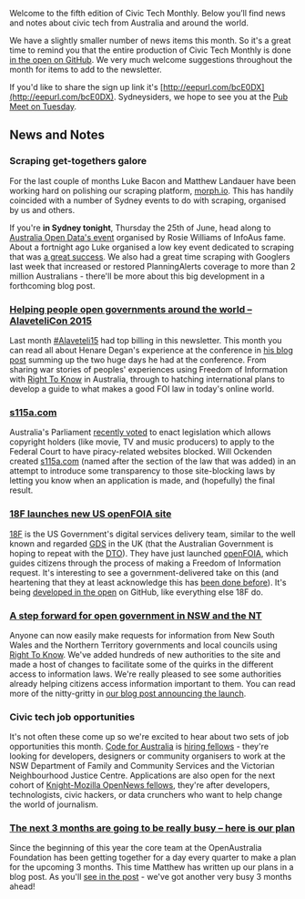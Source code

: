 Welcome to the fifth edition of Civic Tech Monthly. Below you’ll find news and notes about civic tech from Australia and around the world.

We have a slightly smaller number of news items this month. So it's a great time to remind you that the entire production of Civic Tech Monthly is done [in the open on GitHub](https://github.com/openaustralia/newsletter). We very much welcome suggestions throughout the month for items to add to the newsletter.

If you'd like to share the sign up link it's [http://eepurl.com/bcE0DX](http://eepurl.com/bcE0DX). Sydneysiders, we hope to see you at the [Pub Meet on Tuesday](http://www.meetup.com/OpenAustralia-Foundation/events/222169509/).

## News and Notes

### Scraping get-togethers galore

For the last couple of months Luke Bacon and Matthew Landauer have been working hard on polishing our scraping platform, [morph.io](https://morph.io/). This has handily coincided with a number of Sydney events to do with scraping, organised by us and others.

If you're **in Sydney tonight**, Thursday the 25th of June, head along to [Australia Open Data's event](http://www.meetup.com/Australia-Open-Data/events/223296955/) organised by Rosie Williams of InfoAus fame. About a fortnight ago Luke organised a low key event dedicated to scraping that was [a great success](https://www.openaustraliafoundation.org.au/2015/06/12/a-little-scraping-goes-a-long-way/). We also had a great time scraping with Googlers last week that increased or restored PlanningAlerts coverage to more than 2 million Australians - there'll be more about this big development in a forthcoming blog post.

### [Helping people open governments around the world – AlaveteliCon 2015](https://www.openaustraliafoundation.org.au/2015/06/02/helping-people-open-governments-around-the-world-alavetelicon-2015/)

Last month [#Alaveteli15](https://www.mysociety.org/projects/freedom-of-information/alaveteli/alavetelicon%202015/) had top billing in this newsletter. This month you can read all about Henare Degan's experience at the conference in [his blog post](https://www.openaustraliafoundation.org.au/2015/06/02/helping-people-open-governments-around-the-world-alavetelicon-2015/) summing up the two huge days he had at the conference. From sharing war stories of peoples' experiences using Freedom of Information with [Right To Know](https://www.righttoknow.org.au/) in Australia, through to hatching international plans to develop a guide to what makes a good FOI law in today's online world.

### [s115a.com](https://s115a.com/)

Australia's Parliament [recently voted](https://theyvoteforyou.org.au/divisions/senate/2015-06-22/4) to enact legislation which allows copyright holders (like movie, TV and music producers) to apply to the Federal Court to have piracy-related websites blocked. Will Ockenden created [s115a.com](https://s115a.com/) (named after the section of the law that was added) in an attempt to introduce some transparency to those site-blocking laws by letting you know when an application is made, and (hopefully) the final result.

### [18F launches new US openFOIA site](https://open.foia.gov/)

[18F](https://18f.gsa.gov/) is the US Government's digital services delivery team, similar to the well known and regarded [GDS](https://www.gov.uk/government/organisations/government-digital-service) in the UK (that the Australian Government is hoping to repeat with the [DTO](https://www.dto.gov.au/)). They have just launched [openFOIA](https://open.foia.gov/), which guides citizens through the process of making a Freedom of Information request. It's interesting to see a government-delivered take on this (and heartening that they at least acknowledge this has [been done before](https://github.com/18F/foia-hub#how-is-this-different-from-other-stuff)). It's being [developed in the open](https://github.com/18F/foia-hub) on GitHub, like everything else 18F do.

### [A step forward for open government in NSW and the NT](https://www.openaustraliafoundation.org.au/2015/06/11/a-step-forward-for-open-government-in-nsw-and-the-nt/)

Anyone can now easily make requests for information from New South Wales and the Northern Territory governments and local councils using [Right To Know](https://www.righttoknow.org.au/). We've added hundreds of new authorities to the site and made a host of changes to facilitate some of the quirks in the different access to information laws. We're really pleased to see some authorities already helping citizens access information important to them. You can read more of the nitty-gritty in [our blog post announcing the launch](https://www.openaustraliafoundation.org.au/2015/06/11/a-step-forward-for-open-government-in-nsw-and-the-nt/).

### Civic tech job opportunities

It's not often these come up so we're excited to hear about two sets of job opportunities this month. [Code for Australia](http://www.codeforaustralia.org/) is [hiring fellows](https://docs.google.com/document/d/1FuxPwNIAIdvZkDAMIXNQbkwzCY6uRsh-LmaYCoeJNz4/mobilebasic?pli=1) - they're looking for developers, designers or community organisers to work at the NSW Department of Family and Community Services and the Victorian Neighbourhood Justice Centre. Applications are also open for the next cohort of [Knight-Mozilla OpenNews fellows](http://opennews.org/what/fellowships/apply/), they're after developers, technologists, civic hackers, or data crunchers who want to help change the world of journalism.

### [The next 3 months are going to be really busy – here is our plan](https://www.openaustraliafoundation.org.au/2015/06/25/the-next-3-months-are-going-to-be-really-busy-here-is-our-plan/)

Since the beginning of this year the core team at the OpenAustralia Foundation has been getting together for a day every quarter to make a plan for the upcoming 3 months. This time Matthew has written up our plans in a blog post. As you'll [see in the post](https://www.openaustraliafoundation.org.au/2015/06/25/the-next-3-months-are-going-to-be-really-busy-here-is-our-plan/) - we've got another very busy 3 months ahead!
